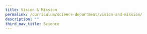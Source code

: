 ```yaml
---
title: Vision & Mission
permalink: /curriculum/science-department/vision-and-mission/
description: ""
third_nav_title: Science
---
```

